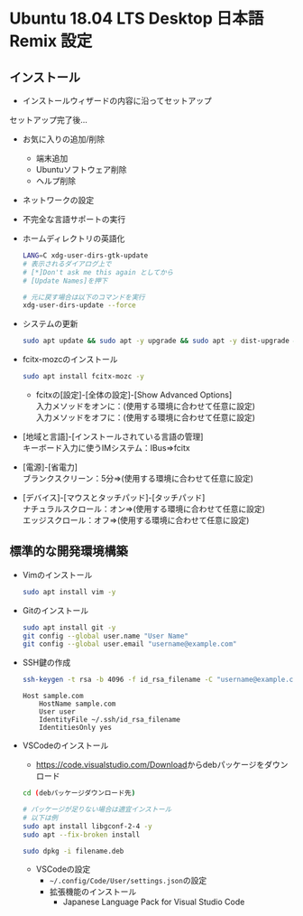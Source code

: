 # Ubuntu 18.04 LTS Desktop 日本語 Remix 設定

## インストール

- インストールウィザードの内容に沿ってセットアップ

セットアップ完了後...

- お気に入りの追加/削除
  - 端末追加
  - Ubuntuソフトウェア削除
  - ヘルプ削除
- ネットワークの設定
- 不完全な言語サポートの実行
- ホームディレクトリの英語化

  ```sh
  LANG=C xdg-user-dirs-gtk-update
  # 表示されるダイアログ上で
  # [*]Don't ask me this again としてから
  # [Update Names]を押下

  # 元に戻す場合は以下のコマンドを実行
  xdg-user-dirs-update --force
  ```

- システムの更新

  ```sh
  sudo apt update && sudo apt -y upgrade && sudo apt -y dist-upgrade && sudo apt -y autoremove && sudo apt -y autoclean
  ```

- fcitx-mozcのインストール

  ```sh
  sudo apt install fcitx-mozc -y
  ```

  - fcitxの[設定]-[全体の設定]-[Show Advanced Options]  
    入力メソッドをオンに：(使用する環境に合わせて任意に設定)  
    入力メソッドをオフに：(使用する環境に合わせて任意に設定)

- [地域と言語]-[インストールされている言語の管理]  
  キーボード入力に使うIMシステム：IBus⇒fcitx
- [電源]-[省電力]  
  ブランクスクリーン：5分⇒(使用する環境に合わせて任意に設定)
- [デバイス]-[マウスとタッチパッド]-[タッチパッド]  
  ナチュラルスクロール：オン⇒(使用する環境に合わせて任意に設定)  
  エッジスクロール：オフ⇒(使用する環境に合わせて任意に設定)

## 標準的な開発環境構築

- Vimのインストール

  ```sh
  sudo apt install vim -y
  ```

- Gitのインストール

  ```sh
  sudo apt install git -y
  git config --global user.name "User Name"
  git config --global user.email "username@example.com"
  ```

- SSH鍵の作成

  ```sh
  ssh-keygen -t rsa -b 4096 -f id_rsa_filename -C "username@example.com"
  ```

  ```config:~/.ssh/config
  Host sample.com
      HostName sample.com
      User user
      IdentityFile ~/.ssh/id_rsa_filename
      IdentitiesOnly yes
  ```

- VSCodeのインストール
  - <https://code.visualstudio.com/Download>からdebパッケージをダウンロード

  ```sh
  cd (debパッケージダウンロード先)

  # パッケージが足りない場合は適宜インストール
  # 以下は例
  sudo apt install libgconf-2-4 -y
  sudo apt --fix-broken install

  sudo dpkg -i filename.deb
  ```

  - VSCodeの設定
    - `~/.config/Code/User/settings.json`の設定
    - 拡張機能のインストール
      - Japanese Language Pack for Visual Studio Code